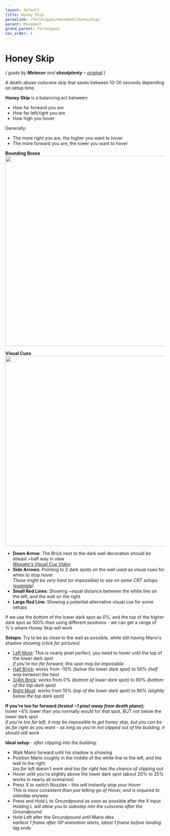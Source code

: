 ```yaml
---
layout: default 
title: Honey Skip
permalink: /techniques/movement/honeyskip/
parent: Movement
grand_parent: Techniques
nav_order: 4
---
```

# Honey Skip
*( guide by **Metacor** and **shoutplenty** – [original](https://gist.github.com/Metacor/6392df6b11599370f479f87f4df5431d) )*  

A death-abuse cutscene skip that saves between 10-20 seconds depending on setup time.  

**Honey Skip** is a balancing act between:
* How far forward you are
* How far left/right you are
* How high you hover

Generally:
* The more right you are, the higher you want to hover
* The more forward you are, the lower you want to hover

**Bounding Boxes**  
<img src="https://i.imgur.com/ELw9vzF.png" width="600">

**Visual Cues**  
<img src="https://i.imgur.com/PuAXaH4.png" width="600">  
* **Down Arrow**: The Brick next to the dark wall decoration should be atleast ~half way in view  
    *[Weegee's Visual Cue Video](https://youtu.be/toVzSQ1fLbg?t=184)*
* **Side Arrows**: Pointing to 2 dark spots on the wall used as visual cues for when to stop hover  
    *These might be very hard (or impossible) to see on some CRT setups ([example](https://i.imgur.com/RlWu1BA.png))*  
* **Small Red Lines**: Showing ~equal distance between the white line on the left, and the wall on the right
* **Large Red Line**: Showing a potential alternative visual cue for some setups

If we use the bottom of the lower dark spot as 0%, and the top of the higher dark spot as 100%
then using different positions - we can get a range of %'s where Honey Skip will work

**Setups**: Try to be as close to the wall as possible, while still having Mario's shadow showing *(click for pictures)*
* [Left Most](https://i.imgur.com/mUdkDWo.jpg): This is nearly pixel perfect, you need to hover until the top of the lower dark spot   
    *if you're too far forward, this spot may be impossible*
* [Half Brick](https://i.imgur.com/SSe508R.jpg): works from -10% *(below the lower dark spot)* to 50% *(half way between the two)*
* [3/4th Brick](https://i.imgur.com/hfjpznb.jpg): works from 0% *(bottom of lower dark spot)* to 90% *(bottom of the top dark spot)*
* [Right Most](https://i.imgur.com/2RQMMWD.jpg): works from 10% *(top of the lower dark spot)* to 80% *(slightly below the top dark spot)*

**If you're too far forward *(tested ~1 pixel away from death plane)*;**  
hover ~5% lower than you normally would for that spot, BUT not below the lower dark spot  
*if you're too far left, it may be impossible to get honey skip, but you can be as far right
as you want - as long as you're not clipped out of the building, it should still work*


**Ideal setup** - *after clipping into the building:*
* Walk Mario forward until his shadow is showing  
* Position Mario roughly in the middle of the white line to the left, and the wall to the right  
    *too far left doesn't work and too far right has the chance of clipping out*
* Hover until you're slightly above the lower dark spot (about 20% to 25% works in nearly all scenarios)  
* Press X to switch Nozzles - *this will instantly stop your Hover*  
    *This is more consistent than just letting go of Hover, and is required to sidestep anyway*
* Press and Hold L to Groundpound as soon as possible after the X input  
    *Holding L will allow you to sidestep into the cutscene after the Groundpound*
* Hold Left after the Groundpound until Mario dies  
    *earliest 1 frame after GP animation starts, latest 1 frame before landing lag ends*
